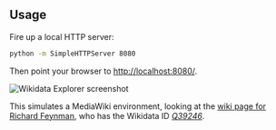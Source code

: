 ## Usage

Fire up a local HTTP server:

```bash
python -m SimpleHTTPServer 8080
```

Then point your browser to [http://localhost:8080/](http://localhost:8080/).

![Wikidata Explorer screenshot](https://raw.githubusercontent.com/earldouglas/wikidata-explorer/master/readme/screenshot.png)

This simulates a MediaWiki environment, looking at the [wiki page for Richard Feynman](https://en.wikipedia.org/wiki/Richard_Feynman), who has the Wikidata ID [*Q39246*](https://www.wikidata.org/wiki/Q39246).

